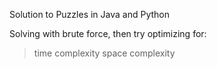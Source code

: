 Solution to Puzzles in Java and Python

Solving with brute force, then try optimizing for:
> time complexity
> space complexity
